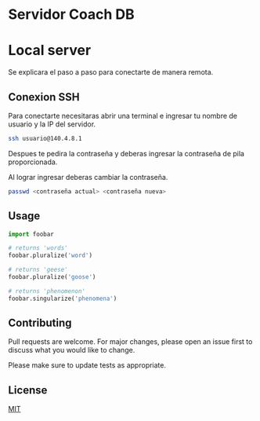 # Servidor Coach DB
 
# Local server

Se explicara el paso a paso para conectarte de manera remota.

## Conexion SSH

Para conectarte necesitaras abrir una terminal e ingresar tu nombre de usuario y la IP del servidor.

```bash
ssh usuario@140.4.8.1
```
Despues te pedira la contraseña y deberas ingresar la contraseña de pila proporcionada.

Al lograr ingresar deberas cambiar la contraseña.
 ```bash
passwd <contraseña actual> <contraseña nueva>
```

## Usage

```python
import foobar

# returns 'words'
foobar.pluralize('word')

# returns 'geese'
foobar.pluralize('goose')

# returns 'phenomenon'
foobar.singularize('phenomena')
```

## Contributing

Pull requests are welcome. For major changes, please open an issue first
to discuss what you would like to change.

Please make sure to update tests as appropriate.

## License

[MIT](https://choosealicense.com/licenses/mit/)